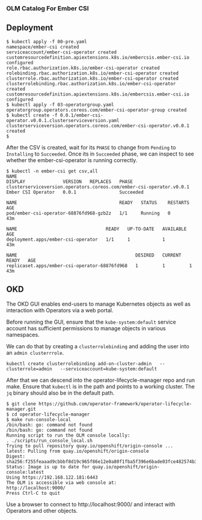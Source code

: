 ### OLM Catalog For Ember CSI

## Deployment

```
$ kubectl apply -f 00-pre.yaml 
namespace/ember-csi created
serviceaccount/ember-csi-operator created
customresourcedefinition.apiextensions.k8s.io/embercsis.ember-csi.io configured
role.rbac.authorization.k8s.io/ember-csi-operator created
rolebinding.rbac.authorization.k8s.io/ember-csi-operator created
clusterrole.rbac.authorization.k8s.io/ember-csi-operator created
clusterrolebinding.rbac.authorization.k8s.io/ember-csi-operator created
customresourcedefinition.apiextensions.k8s.io/embercsis.ember-csi.io configured
$ kubectl apply -f 03-operatorgroup.yaml 
operatorgroup.operators.coreos.com/ember-csi-operator-group created
$ kubectl create -f 0.0.1/ember-csi-operator.v0.0.1.clusterserviceversion.yaml 
clusterserviceversion.operators.coreos.com/ember-csi-operator.v0.0.1 created
$
```

After the CSV is created, wait for its `PHASE` to change from `Pending` to `Installing` to `Succeeded`. Once its in `Succeeded` phase, we can inspect to see whether the ember-csi-operator is running correctly.

```
$ kubectl -n ember-csi get csv,all
NAME                                                                   DISPLAY              VERSION   REPLACES   PHASE
clusterserviceversion.operators.coreos.com/ember-csi-operator.v0.0.1   Ember CSI Operator   0.0.1                Succeeded

NAME                                      READY   STATUS    RESTARTS   AGE
pod/ember-csi-operator-68876fd968-gzb2z   1/1     Running   0          43m

NAME                                 READY   UP-TO-DATE   AVAILABLE   AGE
deployment.apps/ember-csi-operator   1/1     1            1           43m

NAME                                            DESIRED   CURRENT   READY   AGE
replicaset.apps/ember-csi-operator-68876fd968   1         1         1       43m
```

## OKD
The OKD GUI enables end-users to manage Kubernetes objects as well as interaction with Operators via a web portal.

Before running the GUI, ensure that the `kube-system:default` service account has sufficient permissions to manage objects in various namespaces.

We can do that by creating a `clusterrolebinding` and adding the user into an `admin clusterrrole`.
```
kubectl create clusterrolebinding add-on-cluster-admin   --clusterrole=admin   --serviceaccount=kube-system:default
```

After that we can descend into the operator-lifecycle-manager repo and run make. Ensure that `kubectl` is in the path and points to a working cluster. The `jq` binary should also be in the default path.
```
$ git clone https://github.com/operator-framework/operator-lifecycle-manager.git
$ cd operator-lifecycle-manager
$ make run-console-local
/bin/bash: go: command not found
/bin/bash: go: command not found
Running script to run the OLM console locally:
. ./scripts/run_console_local.sh
Trying to pull repository quay.io/openshift/origin-console ... 
latest: Pulling from quay.io/openshift/origin-console
Digest: sha256:f255feaaad9cbbbf8d19c965f86e12e0a80f1fba5f396e6bade03fce482574b3
Status: Image is up to date for quay.io/openshift/origin-console:latest
Using https://192.168.122.181:6443
The OLM is accessible via web console at:
http://localhost:9000/
Press Ctrl-C to quit

```

Use a browser to connect to http://localhost:9000/ and interact with Operators and other objects.
